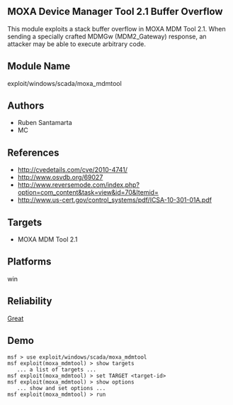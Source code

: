 ## MOXA Device Manager Tool 2.1 Buffer Overflow

This module exploits a stack buffer overflow in MOXA MDM 
Tool 2.1. When sending a specially crafted MDMGw 
(MDM2_Gateway) response, an attacker may be able to execute 
arbitrary code.


## Module Name
exploit/windows/scada/moxa_mdmtool

## Authors
* Ruben Santamarta
* MC


## References
* http://cvedetails.com/cve/2010-4741/
* http://www.osvdb.org/69027
* http://www.reversemode.com/index.php?option=com_content&task=view&id=70&Itemid=
* http://www.us-cert.gov/control_systems/pdf/ICSA-10-301-01A.pdf



## Targets
* MOXA MDM Tool 2.1


## Platforms
win

## Reliability
[Great](https://github.com/rapid7/metasploit-framework/wiki/Exploit-Ranking)

## Demo

```
msf > use exploit/windows/scada/moxa_mdmtool
msf exploit(moxa_mdmtool) > show targets
   ... a list of targets ...
msf exploit(moxa_mdmtool) > set TARGET <target-id>
msf exploit(moxa_mdmtool) > show options
   ... show and set options ...
msf exploit(moxa_mdmtool) > run
```
    
    